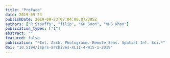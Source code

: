 ```yaml
---
title: "Preface"
date: 2019-09-23
publishDate: 2019-09-23T07:04:00.872305Z
authors: ["R Stouffs", "filip", "KH Soon", "VHS Khoo"]
publication_types: ["1"]
abstract: ""
featured: false
publication: "*Int. Arch. Photogramm. Remote Sens. Spatial Inf. Sci.*"
doi: "10.5194/isprs-archives-XLII-4-W15-1-2019"
---
```



